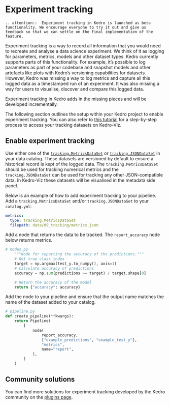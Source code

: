 # Experiment tracking

```eval_rst
.. attention::  Experiment tracking in Kedro is launched as beta functionality. We encourage everyone to try it out and give us feedback so that we can settle on the final implementation of the feature.
```

Experiment tracking is a way to record all information that you would need to recreate and analyse a data science experiment. We think of it as logging for parameters, metrics, models and other dataset types.
Kedro currently supports parts of this functionality. For example, it’s possible to log parameters as part of your codebase and snapshot models and other artefacts like plots with Kedro’s versioning capabilities for datasets.
However, Kedro was missing a way to log metrics and capture all this logged data as a timestamped run of an experiment. It was also missing a way for users to visualise, discover and compare this logged data.

Experiment tracking in Kedro adds in the missing pieces and will be developed incrementally.

The following section outlines the setup within your Kedro project to enable experiment tracking. You can also refer to [this tutorial](../tutorial/set_up_experiment_tracking.md) for a step-by-step process to access your tracking datasets on Kedro-Viz.

## Enable experiment tracking
Use either one of the [`tracking.MetricsDataSet`](/kedro.extras.datasets.tracking.MetricsDataSet) or [`tracking.JSONDataSet`](/kedro.extras.datasets.tracking.JSONDataSet) in your data catalog. These datasets are versioned by default to ensure a historical record is kept of the logged data.
The `tracking.MetricsDataSet` should be used for tracking numerical metrics and the `tracking.JSONDataSet` can be used for tracking any other JSON-compatible data. In Kedro-Viz these datasets will be visualised in the metadata side panel.

Below is an example of how to add experiment tracking to your pipeline. Add a `tracking.MetricsDataSet` and/or `tracking.JSONDataSet` to your `catalog.yml`:
```yaml
metrics:
  type: tracking.MetricsDataSet
  filepath: data/09_tracking/metrics.json

```

Add a node that returns the data to be tracked. The `report_accuracy` node below returns metrics.

```python
# nodes.py
    """Node for reporting the accuracy of the predictions."""
    # Get true class index
    target = np.argmax(test_y.to_numpy(), axis=1)
    # Calculate accuracy of predictions
    accuracy = np.sum(predictions == target) / target.shape[0]

    # Return the accuracy of the model
    return {"accuracy": accuracy}
```

Add the node to your pipeline and ensure that the output name matches the name of the dataset added to your catalog.

```python
# pipeline.py
def create_pipeline(**kwargs):
    return Pipeline(
        [
            node(
                report_accuracy,
                ["example_predictions", "example_test_y"],
                "metrics",
                name="report",
            ),
        ]
    )
```

## Community solutions
You can find more solutions for experiment tracking developed by the Kedro community on the [plugins page](../extend_kedro/plugins.md#community-developed-plugins).
